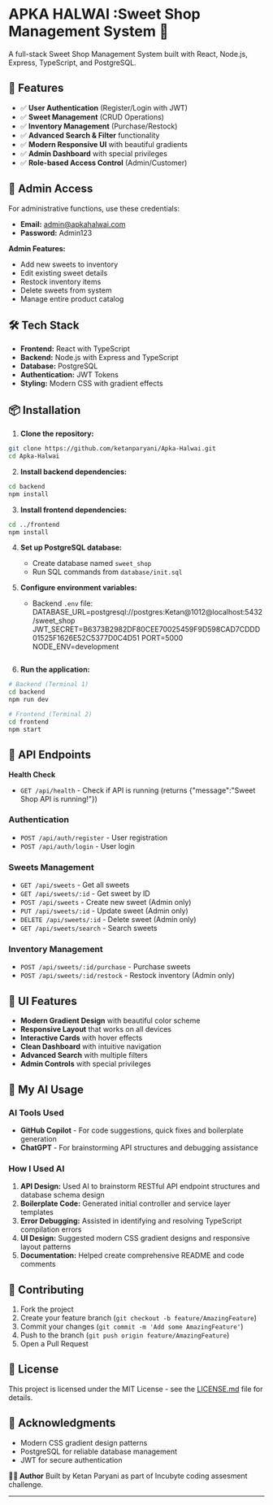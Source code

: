 # APKA HALWAI :Sweet Shop Management System 🍬

A full-stack Sweet Shop Management System built with React, Node.js, Express, TypeScript, and PostgreSQL.

## 🌟 Features

- ✅ **User Authentication** (Register/Login with JWT)
- ✅ **Sweet Management** (CRUD Operations)
- ✅ **Inventory Management** (Purchase/Restock)
- ✅ **Advanced Search & Filter** functionality
- ✅ **Modern Responsive UI** with beautiful gradients
- ✅ **Admin Dashboard** with special privileges
- ✅ **Role-based Access Control** (Admin/Customer)

## 👤 Admin Access

For administrative functions, use these credentials:
- **Email:** admin@apkahalwai.com
- **Password:** Admin123

**Admin Features:**
- Add new sweets to inventory
- Edit existing sweet details
- Restock inventory items
- Delete sweets from system
- Manage entire product catalog

## 🛠️ Tech Stack

- **Frontend:** React with TypeScript
- **Backend:** Node.js with Express and TypeScript
- **Database:** PostgreSQL
- **Authentication:** JWT Tokens
- **Styling:** Modern CSS with gradient effects

## 📦 Installation

1. **Clone the repository:**
```bash
git clone https://github.com/ketanparyani/Apka-Halwai.git
cd Apka-Halwai
```

2. **Install backend dependencies:**
```bash
cd backend
npm install
```

3. **Install frontend dependencies:**
```bash
cd ../frontend
npm install
```

4. **Set up PostgreSQL database:**
   - Create database named `sweet_shop`
   - Run SQL commands from `database/init.sql`

5. **Configure environment variables:**
   - Backend `.env` file:
DATABASE_URL=postgresql://postgres:Ketan@1012@localhost:5432/sweet_shop
JWT_SECRET=B6373B2982DF80CEE70025459F9D598CAD7CDDD01525F1626E52C5377D0C4D51
PORT=5000
NODE_ENV=development
   ```

6. **Run the application:**
```bash
# Backend (Terminal 1)
cd backend
npm run dev

# Frontend (Terminal 2)
cd frontend
npm start
```

## 🚀 API Endpoints

**Health Check**
  - `GET /api/health` - Check if API is running (returns {"message":"Sweet Shop API is running!"})
### Authentication
- `POST /api/auth/register` - User registration
- `POST /api/auth/login` - User login

### Sweets Management
- `GET /api/sweets` - Get all sweets
- `GET /api/sweets/:id` - Get sweet by ID
- `POST /api/sweets` - Create new sweet (Admin only)
- `PUT /api/sweets/:id` - Update sweet (Admin only)
- `DELETE /api/sweets/:id` - Delete sweet (Admin only)
- `GET /api/sweets/search` - Search sweets

### Inventory Management
- `POST /api/sweets/:id/purchase` - Purchase sweets
- `POST /api/sweets/:id/restock` - Restock inventory (Admin only)

## 🎨 UI Features

- **Modern Gradient Design** with beautiful color scheme
- **Responsive Layout** that works on all devices
- **Interactive Cards** with hover effects
- **Clean Dashboard** with intuitive navigation
- **Advanced Search** with multiple filters
- **Admin Controls** with special privileges

## 🤖 My AI Usage

### AI Tools Used
- **GitHub Copilot** - For code suggestions, quick fixes and boilerplate generation
- **ChatGPT** - For brainstorming API structures and debugging assistance

### How I Used AI
1. **API Design:** Used AI to brainstorm RESTful API endpoint structures and database schema design
2. **Boilerplate Code:** Generated initial controller and service layer templates
3. **Error Debugging:** Assisted in identifying and resolving TypeScript compilation errors
4. **UI Design:** Suggested modern CSS gradient designs and responsive layout patterns
5. **Documentation:** Helped create comprehensive README and code comments


## 🤝 Contributing

1. Fork the project
2. Create your feature branch (`git checkout -b feature/AmazingFeature`)
3. Commit your changes (`git commit -m 'Add some AmazingFeature'`)
4. Push to the branch (`git push origin feature/AmazingFeature`)
5. Open a Pull Request

## 📄 License

This project is licensed under the MIT License - see the [LICENSE.md](LICENSE.md) file for details.

## 🙏 Acknowledgments

- Modern CSS gradient design patterns
- PostgreSQL for reliable database management
- JWT for secure authentication

**👨‍💻 Author**
Built by Ketan Paryani as part of Incubyte coding assesment challenge.

---

